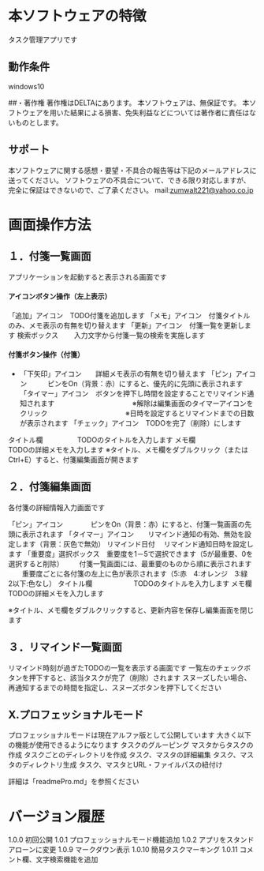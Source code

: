 ﻿# 本ソフトウェアの特徴
タスク管理アプリです

## 動作条件
windows10

##・著作権
著作権はDELTAにあります。
本ソフトウェアは、無保証です。
本ソフトウェアを用いた結果による損害、免失利益などについては著作者に責任はないものとします。

## サポ－ト
本ソフトウェアに関する感想・要望・不具合の報告等は下記のメールアドレスに送ってください。
ソフトウェアの不具合について、できる限り対応しますが、完全に保証はできないので、ご了承ください。
mail:zumwalt221@yahoo.co.jp

# 画面操作方法

## １．付箋一覧画面
アプリケーションを起動すると表示される画面です

#### アイコンボタン操作（左上表示）
「追加」アイコン　TODO付箋を追加します
「メモ」アイコン　付箋タイトルのみ、メモ表示の有無を切り替えます
「更新」アイコン　付箋一覧を更新します
 検索ボックス　　 入力文字から付箋一覧の検索を実施します

#### 付箋ボタン操作（付箋）
 * 「下矢印」アイコン　　詳細メモ表示の有無を切り替えます
 「ピン」アイコン　　　ピンをOn（背景：赤）にすると、優先的に先頭に表示されます
 「タイマー」アイコン　ボタンを押下し時間を設定することでリマインド通知されます
 　　　　　　　　　　　※解除は編集画面のタイマーアイコンをクリック
 　　　　　　　　　　　※日時を設定するとリマインドまでの日数が表示されます
 「チェック」アイコン　TODOを完了（削除）にします

  タイトル欄　　　　　TODOのタイトルを入力します
  メモ欄　　　　　　　TODOの詳細メモを入力します
  ※タイトル、メモ欄をダブルクリック（またはCtrl+E）すると、付箋編集画面が開きます

## ２．付箋編集画面
  各付箋の詳細情報入力画面です

 「ピン」アイコン　　　　ピンをOn（背景：赤）にすると、付箋一覧画面の先頭に表示されます
 「タイマー」アイコン　　リマインド通知の有効、無効を設定します（背景：灰色で無効）
  リマインド日付       　リマインド通知日時を設定します
 「重要度」選択ボックス　重要度を1－5で選択できます（5が最重要、0を選択すると削除）
　　付箋一覧画面には、最重要のものから順に表示されます
　　重要度ごとに各付箋の左上に色が表示されます（5:赤　4:オレンジ　3:緑　2以下:色なし）
    タイトル欄　　　　　　TODOのタイトルを入力します
    メモ欄　　　　　　　　TODOの詳細メモを入力します
  
  ※タイトル、メモ欄をダブルクリックすると、更新内容を保存し編集画面を閉じます
                            
## ３．リマインド一覧画面
 リマインド時刻が過ぎたTODOの一覧を表示する画面です
 一覧左のチェックボタンを押下すると、該当タスクが完了（削除）されます
 スヌーズしたい場合、再通知するまでの時間を指定し、スヌーズボタンを押下してください


## Ⅹ.プロフェッショナルモード
 プロフェッショナルモードは現在アルファ版として公開しています
 大きく以下の機能が使用できるようになります
 タスクのグルーピング
 マスタからタスクの作成
 タスクごとのディレクトリを作成
 タスク、マスタの詳細編集
 タスク、マスタのディレクトリ生成
 タスク、マスタとURL・ファイルパスの紐付け

 詳細は「readmePro.md」を参照ください

# バージョン履歴
 1.0.0  初回公開
 1.0.1  プロフェッショナルモード機能追加
 1.0.2  アプリをスタンドアローンに変更
 1.0.9  マークダウン表示
 1.0.10 簡易タスクマーキング
 1.0.11 コメント欄、文字検索機能を追加
